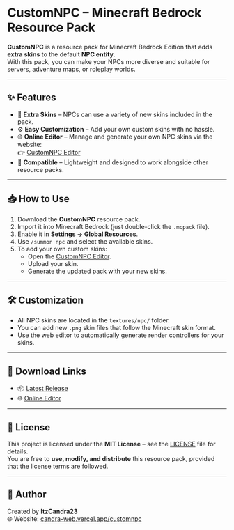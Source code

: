 # CustomNPC – Minecraft Bedrock Resource Pack

**CustomNPC** is a resource pack for Minecraft Bedrock Edition that adds **extra skins** to the default **NPC entity**.  
With this pack, you can make your NPCs more diverse and suitable for servers, adventure maps, or roleplay worlds.

---

## ✨ Features
- 🎨 **Extra Skins** – NPCs can use a variety of new skins included in the pack.  
- ⚙️ **Easy Customization** – Add your own custom skins with no hassle.  
- 🌐 **Online Editor** – Manage and generate your own NPC skins via the website:  
  👉 [CustomNPC Editor](https://candra-web.vercel.app/customnpc)  
- 🧩 **Compatible** – Lightweight and designed to work alongside other resource packs.

---

## 📥 How to Use
1. Download the **CustomNPC** resource pack.
2. Import it into Minecraft Bedrock (just double-click the `.mcpack` file).
3. Enable it in **Settings → Global Resources**.
4. Use `/summon npc` and select the available skins.
5. To add your own custom skins:
   - Open the [CustomNPC Editor](https://candra-web.vercel.app/customnpc).  
   - Upload your skin.  
   - Generate the updated pack with your new skins.  


---

## 🛠️ Customization
- All NPC skins are located in the `textures/npc/` folder.  
- You can add new `.png` skin files that follow the Minecraft skin format.  
- Use the web editor to automatically generate render controllers for your skins.

---

## 🔗 Download Links
- 📦 [Latest Release](https://candra-web.vercel.app/customnpc/download)  
- 🌐 [Online Editor](https://candra-web.vercel.app/customnpc)  

---

## 📜 License
This project is licensed under the **MIT License** – see the [LICENSE](LICENSE) file for details.  
You are free to **use, modify, and distribute** this resource pack, provided that the license terms are followed.

---

## 👤 Author
Created by **ItzCandra23**  
🌐 Website: [candra-web.vercel.app/customnpc](https://candra-web.vercel.app)
